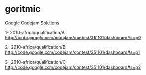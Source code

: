 goritmic
========

Google Codejam Solutions

1- 2010-africa/qualification/A http://code.google.com/codejam/contest/351101/dashboard#s=p0

2- 2010-africa/qualification/B http://code.google.com/codejam/contest/351101/dashboard#s=p1

3- 2010-africa/qualification/C http://code.google.com/codejam/contest/351101/dashboard#s=p2


